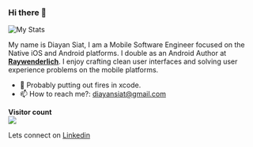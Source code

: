### Hi there 👋

![My Stats](https://github-readme-stats.vercel.app/api?username=diayan&show_icons=true&theme=dark)

My name is Diayan Siat, I am a Mobile Software Engineer focused on the Native iOS and Android platforms. I double as an Android Author at [**Raywenderlich**](https://twitter.com/rwenderlich). I enjoy crafting clean user interfaces and solving user experience problems on the mobile platforms.

- 🔭 Probably putting out fires in xcode. 
- 📫 How to reach me?:  diayansiat@gmail.com

<p align="left"> 
  <b>Visitor count</b><br>
  <img src="https://profile-counter.glitch.me/diayan/count.svg" />
</p>

Lets connect on [Linkedin](https://www.linkedin.com/in/diayan-siat/)
